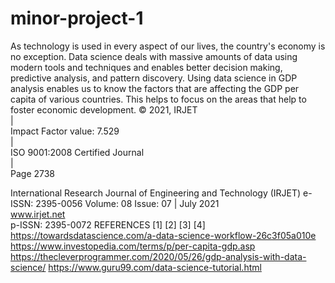# minor-project-1
As technology is used in every aspect of our lives, the country's economy is no exception. Data science deals 
with massive amounts of data using modern tools and techniques and enables better decision making, 
predictive analysis, and pattern discovery. Using data science in GDP analysis enables us to know the 
factors that are affecting the GDP per capita of various countries. This helps to focus on the areas that help 
to foster economic development. 
© 2021, IRJET       
|       
Impact Factor value: 7.529       
|       
ISO 9001:2008 Certified Journal       
|     
Page 2738 
 
International Research Journal of Engineering and Technology (IRJET)       e-ISSN: 2395-0056 
Volume: 08 Issue: 07 | July 2021                 
www.irjet.net                                                                      
p-ISSN: 2395-0072 
REFERENCES 
[1] 
[2] 
[3] 
[4] 
https://towardsdatascience.com/a-data-science-workflow-26c3f05a010e 
https://www.investopedia.com/terms/p/per-capita-gdp.asp 
https://thecleverprogrammer.com/2020/05/26/gdp-analysis-with-data-science/ 
https://www.guru99.com/data-science-tutorial.html
